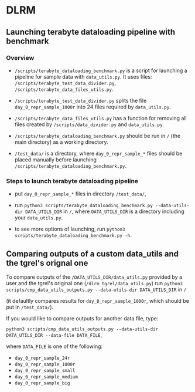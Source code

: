 # DLRM

## Launching terabyte dataloading pipeline with benchmark

### Overview
- `/scripts/terabyte_dataloading_benchmark.py` is a script for launching a pipeline for sample data with `data_utils.py`. It uses files: `/scripts/terabyte_test_data_divider.py`, `/scripts/terabyte_data_files_utils.py`.

- `/scripts/terabyte_test_data_divider.py` splits the file `day_0_repr_sample_1000r` into 24 files required by `data_utils.py`.

- `/scripts/terabyte_data_files_utils.py` has a function for removing all files created by `/scripts/data_divider.py` and `data_utils.py`.

- `/scripts/terabyte_dataloading_benchmark.py` should be run in `/` (the main directory) as a working directory.

- `/test_data/` is a directory, where `day_0_repr_sample_*` files should be placed manually before launching `/scripts/terabyte_dataloading_benchmark.py`.

### Steps to launch terabyte dataloading pipeline
- put `day_0_repr_sample_*` files in directory `/test_data/`,

- run `python3 scripts/terabyte_dataloading_benchmark.py --data-utils-dir DATA_UTILS_DIR` in `/`, where `DATA_UTILS_DIR` is a directory including your `data_utils.py`.

- to see more options of launching, run `python3 scripts/terabyte_dataloading_benchmark.py -h`.

## Comparing outputs of a custom data_utils and the tgrel's orignal one

To compare outputs of the `/DATA_UTILS_DIR/data_utils.py` provided by a user and the tgrel's original one (`/dlrm_tgrel/data_utils.py`)
run `python3 scripts/cmp_data_utils_outputs.py --data-utils-dir DATA_UTILS_DIR` in `/`

(it defaultly compares results for `day_0_repr_sample_1000r`, which should be put in `/test_data/`).

If you would like to compare outputs for another data file, type:

`python3 scripts/cmp_data_utils_outputs.py --data-utils-dir DATA_UTILS_DIR --data-file DATA_FILE`,

where `DATA_FILE` is one of the following:
- `day_0_repr_sample_24r`
- `day_0_repr_sample_1000r`
- `day_0_repr_sample_small`
- `day_0_repr_sample_medium`
- `day_0_repr_sample_big`
